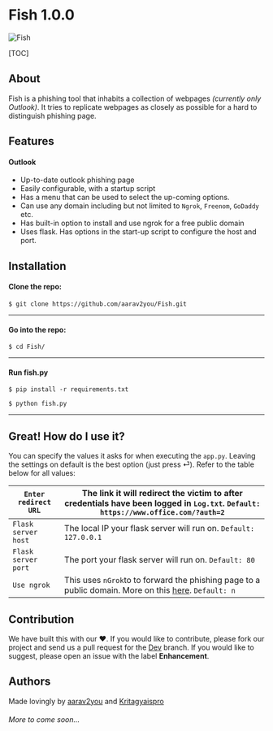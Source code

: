 # Fish 1.0.0

![Fish](https://i.imgur.com/nQ45dEy.png "Fish")

[TOC]
## About
Fish is a phishing tool that inhabits a collection of webpages *(currently only Outlook)*. It tries to replicate webpages as closely as possible for a hard to distinguish phishing page.
## Features
#### Outlook
- Up-to-date outlook phishing page
- Easily configurable, with a startup script
- Has a menu that can be used to select the up-coming options.
- Can use any domain including but not limited to `Ngrok`, `Freenom`, `GoDaddy` etc.
- Has built-in option to install and use ngrok for a free public domain
- Uses flask. Has options in the start-up script to configure the host and port.

## Installation 
#### Clone the repo:
`$ git clone https://github.com/aarav2you/Fish.git`


------------

#### Go into the repo:
`$ cd Fish/`

------------

#### Run fish.py
`$ pip install -r requirements.txt`

`$ python fish.py`

------------

## Great! How do I use it?
You can specify the values it asks for when executing the `app.py`. Leaving the settings on default is the best option (just press ⏎). Refer to the table below for all values:

| `Enter redirect URL` 	| The link it will redirect the victim to after credentials have been logged in `Log.txt`. `Default: https://www.office.com/?auth=2` 	|
|----------------------	|-------------------------------------------------------------------------------------------------------------------------------------	|
| `Flask server host`  	| The local IP your flask server will run on. `Default: 127.0.0.1`                                                                    	|
| `Flask server port`  	| The port your flask server will run on. `Default: 80`                                                                               	|
| `Use ngrok`          	| This uses `nGrok`to to forward the phishing page to a public domain. More on this [here][1]. `Default: n`                                                   	|

## Contribution
We have built this with our ❤️. If you would like to contribute, please fork our project and send us a pull request for the [Dev][2] branch. If you would like to suggest, please open an issue with the label **Enhancement**.

## Authors
Made lovingly by [aarav2you][3] and [Kritagyaispro][4]
###### More to come soon...

[1]: https://ngrok.com "here"
[2]: https://github.com/aarav2you/Fish/tree/dev "Dev"
[3]: https://github.com/aarav2you "aarav2you"
[4]: https://github.com/Kritagyaispro "Kritagyaispro"